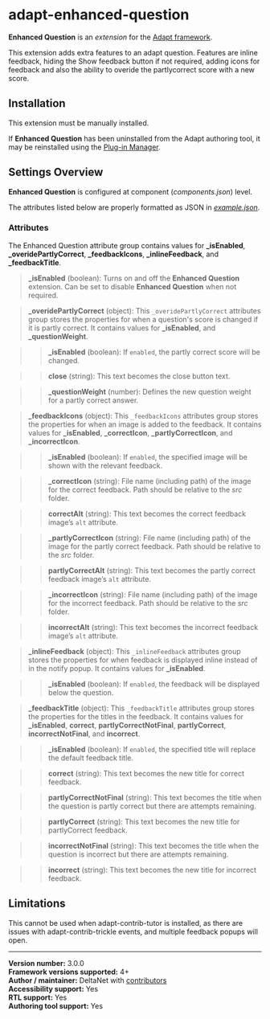 # adapt-enhanced-question

**Enhanced Question** is an *extension* for the [Adapt framework](https://github.com/adaptlearning/adapt_framework).   

This extension adds extra features to an adapt question. Features are inline feedback, hiding the Show feedback button if not required, adding icons for feedback and also the ability to overide the partlycorrect score with a new score.  

## Installation

This extension must be manually installed.

If **Enhanced Question** has been uninstalled from the Adapt authoring tool, it may be reinstalled using the [Plug-in Manager](https://github.com/adaptlearning/adapt_authoring/wiki/Plugin-Manager).

## Settings Overview

**Enhanced Question** is configured at component (*components.json*) level.

The attributes listed below are properly formatted as JSON in [*example.json*](https://github.com/deltanet/adapt-enhanced-question/blob/master/example.json).  

### Attributes

The Enhanced Question attribute group contains values for **_isEnabled**, **_overidePartlyCorrect**, **_feedbackIcons**, **_inlineFeedback**, and **_feedbackTitle**.  

>**_isEnabled** (boolean):  Turns on and off the **Enhanced Question** extension. Can be set to disable **Enhanced Question** when not required.  

>**_overidePartlyCorrect** (object):  This `_overidePartlyCorrect` attributes group stores the properties for when a question's score is changed if it is partly correct. It contains values for **_isEnabled**, and **_questionWeight**.  

>>**_isEnabled** (boolean): If `enabled`, the partly correct score will be changed.  

>>**close** (string): This text becomes the close button text.  

>>**_questionWeight** (number): Defines the new question weight for a partly correct answer.  

>**_feedbackIcons** (object):  This `_feedbackIcons` attributes group stores the properties for when an image is added to the feedback. It contains values for **_isEnabled**, **_correctIcon**, **_partlyCorrectIcon**, and **_incorrectIcon**.  

>>**_isEnabled** (boolean): If `enabled`, the specified image will be shown with the relevant feedback.  

>>**_correctIcon** (string): File name (including path) of the image for the correct feedback. Path should be relative to the *src* folder.  

>>**correctAlt** (string): This text becomes the correct feedback image’s `alt` attribute.  

>>**_partlyCorrectIcon** (string): File name (including path) of the image for the partly correct feedback. Path should be relative to the *src* folder.  

>>**partlyCorrectAlt** (string): This text becomes the partly correct feedback image’s `alt` attribute.  

>>**_incorrectIcon** (string): File name (including path) of the image for the incorrect feedback. Path should be relative to the *src* folder.  

>>**incorrectAlt** (string): This text becomes the incorrect feedback image’s `alt` attribute.  

>**_inlineFeedback** (object):  This `_inlineFeedback` attributes group stores the properties for when feedback is displayed inline instead of in the notify popup. It contains values for **_isEnabled**.  

>>**_isEnabled** (boolean): If `enabled`, the feedback will be displayed below the question.  

>**_feedbackTitle** (object):  This `_feedbackTitle` attributes group stores the properties for the titles in the feedback. It contains values for **_isEnabled**, **correct**, **partlyCorrectNotFinal**, **partlyCorrect**, **incorrectNotFinal**, and **incorrect**.  

>>**_isEnabled** (boolean): If `enabled`, the specified title will replace the default feedback title.  

>>**correct** (string): This text becomes the new title for correct feedback.  

>>**partlyCorrectNotFinal** (string):  This text becomes the title when the question is partly correct but there are attempts remaining.  

>>**partlyCorrect** (string): This text becomes the new title for partlyCorrect feedback.  

>>**incorrectNotFinal** (string):  This text becomes the title when the question is incorrect but there are attempts remaining.  

>>**incorrect** (string): This text becomes the new title for incorrect feedback.  

## Limitations

This cannot be used when adapt-contrib-tutor is installed, as there are issues with adapt-contrib-trickle events, and multiple feedback popups will open.  

----------------------------
**Version number:**  3.0.0    
**Framework versions supported:**  4+    
**Author / maintainer:** DeltaNet with [contributors](https://github.com/deltanet/adapt-enhanced-question/graphs/contributors)     
**Accessibility support:** Yes  
**RTL support:** Yes     
**Authoring tool support:** Yes
